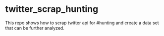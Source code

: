 # twitter_scrap_hunting
This repo shows how to scrap twitter api for #hunting and create a data set that can be further analyzed. 
